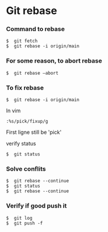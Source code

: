 # Git rebase

### Command to rebase
````
$  git fetch
$  git rebase -i origin/main
````

### For some reason, to abort rebase
````
$  git rebase –abort
````

### To fix rebase
````
$  git rebase -i origin/main
````

In vim
````
:%s/pick/fixup/g
````
First ligne still be 'pick'

verify status
````
$  git status
````


### Solve conflits
````
$  git rebase --continue
$  git status
$  git rebase --continue
````

### Verify if good push it
````
$  git log
$  git push -f
````
